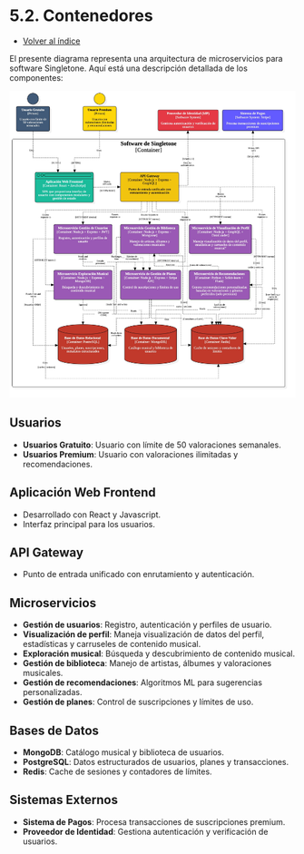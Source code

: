 # 5.2. Contenedores
- [Volver al índice](/6/6.md)

El presente diagrama representa una arquitectura de microservicios para software Singletone. Aquí está una descripción detallada de los componentes:

![Diagrama de Contenedores](ContainerDiagram.jpg)

## Usuarios

- **Usuarios Gratuito**: Usuario con límite de 50 valoraciones semanales.
- **Usuarios Premium**: Usuario con valoraciones ilimitadas y recomendaciones.

## Aplicación Web Frontend

- Desarrollado con React y Javascript.
- Interfaz principal para los usuarios.

## API Gateway

- Punto de entrada unificado con enrutamiento y autenticación.

## Microservicios

- **Gestión de usuarios**: Registro, autenticación y perfiles de usuario.
- **Visualización de perfil**: Maneja visualización de datos del perfil, estadísticas y carruseles de contenido musical.
- **Exploración musical**: Búsqueda y descubrimiento de contenido musical.
- **Gestión de biblioteca**: Manejo de artistas, álbumes y valoraciones musicales.
- **Gestión de recomendaciones**: Algoritmos ML para sugerencias personalizadas.
- **Gestión de planes**: Control de suscripciones y límites de uso.

## Bases de Datos

- **MongoDB**: Catálogo musical y biblioteca de usuarios.
- **PostgreSQL**: Datos estructurados de usuarios, planes y transacciones.
- **Redis**: Cache de sesiones y contadores de límites.

## Sistemas Externos

- **Sistema de Pagos**: Procesa transacciones de suscripciones premium.
- **Proveedor de Identidad**: Gestiona autenticación y verificación de usuarios.